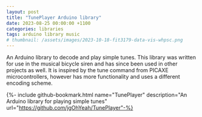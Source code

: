 ```yaml
---
layout: post
title: "TunePlayer Arduino library"
date: 2023-08-25 00:00:00 +1100
categories: libraries
tags: arduino library music
# thumbnail: /assets/images/2023-10-18-fit3179-data-vis-whpsc.png
---
```

An Arduino library to decode and play simple tunes. This library was written for
use in the musical bicycle siren and has since been used in other projects as
well. It is inspired by the tune command from PICAXE microcontrollers, however
has more functionality and uses a different encoding scheme.

{%- include github-bookmark.html name="TunePlayer" description="An Arduino library for playing simple tunes" url="https://github.com/jgOhYeah/TunePlayer"-%}